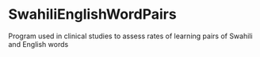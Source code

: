 # SwahiliEnglishWordPairs
Program used in clinical studies to assess rates of learning pairs of Swahili and English words

